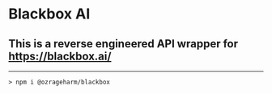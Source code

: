 # Blackbox AI
## This is a reverse engineered API wrapper for https://blackbox.ai/
---

```code
> npm i @ozrageharm/blackbox
```